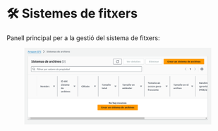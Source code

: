 # 🛠️ Sistemes de fitxers

Panell principal per a la gestió del sistema de fitxers:

<figure><img src="../.gitbook/assets/image (28).png" alt=""><figcaption></figcaption></figure>
